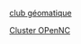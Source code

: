 


[club géomatique](https://georep.nc/evenements/reunions-trimestrielles/1ere-reunion-technique-2023-du-club-geomatique)



[Cluster OPenNC](https://neotech.nc/open-nc-x-open-data-un-combo-gagnant/EN)